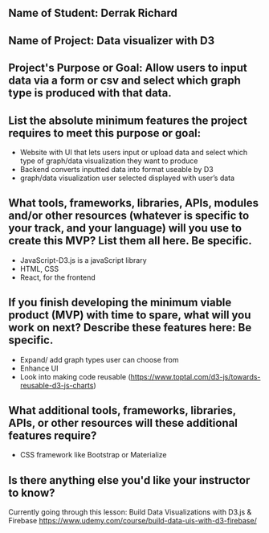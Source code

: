 ## Name of Student: Derrak Richard
## Name of Project: Data visualizer with D3

## Project's Purpose or Goal: Allow users to input data via a form or csv and select which graph type is produced with that data.

## List the absolute minimum features the project requires to meet this purpose or goal:
- Website with UI that lets users input or upload data and select which type of graph/data visualization they want to produce
- Backend converts inputted data into format useable by D3
- graph/data visualization user selected displayed with user’s data
## What tools, frameworks, libraries, APIs, modules and/or other resources (whatever is specific to your track, and your language) will you use to create this MVP? List them all here. Be specific.
- JavaScript-D3.js is a javaScript library
- HTML, CSS
- React, for the frontend

## If you finish developing the minimum viable product (MVP) with time to spare, what will you work on next? Describe these features here: Be specific.
- Expand/ add graph types user can choose from
- Enhance UI
- Look into making code reusable (https://www.toptal.com/d3-js/towards-reusable-d3-js-charts)

## What additional tools, frameworks, libraries, APIs, or other resources will these additional features require?
- CSS framework like Bootstrap or Materialize
 
 
##  Is there anything else you'd like your instructor to know?
Currently going through this lesson: Build Data Visualizations with D3.js & Firebase https://www.udemy.com/course/build-data-uis-with-d3-firebase/

